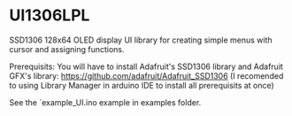 # UI1306LPL
SSD1306 128x64 OLED display UI library for creating simple menus with cursor and assigning functions.

Prerequisits: You will have to install Adafruit's SSD1306 library and Adafruit GFX's library: https://github.com/adafruit/Adafruit_SSD1306
(I recomended to using Library Manager in arduino IDE to install all prerequisits at once)

See the `example_UI.ino example in examples folder.
